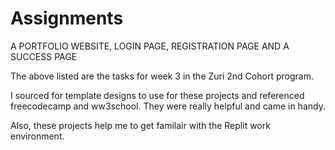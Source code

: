 # Assignments
A PORTFOLIO WEBSITE, LOGIN PAGE, REGISTRATION PAGE AND A SUCCESS PAGE

The above listed are the tasks for week 3 in the Zuri 2nd Cohort program.

I sourced for template designs to use for these projects and referenced freecodecamp and ww3school. They were really helpful and came in handy.

Also, these projects help me to get familair with the Replit work environment.

